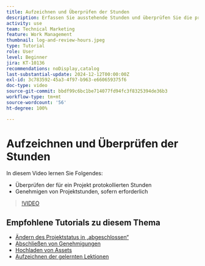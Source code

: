 ```yaml
---
title: Aufzeichnen und Überprüfen der Stunden
description: Erfassen Sie ausstehende Stunden und überprüfen Sie die protokollierten Stunden, bevor Sie ein Projekt schließen.
activity: use
team: Technical Marketing
feature: Work Management
thumbnail: log-and-review-hours.jpeg
type: Tutorial
role: User
level: Beginner
jira: KT-10136
recommendations: noDisplay,catalog
last-substantial-update: 2024-12-12T00:00:00Z
exl-id: 3c783592-45a3-4f97-b963-e660659375f6
doc-type: video
source-git-commit: bbdf99c6bc1be714077fd94fc3f8325394de36b3
workflow-type: tm+mt
source-wordcount: '56'
ht-degree: 100%

---
```


# Aufzeichnen und Überprüfen der Stunden

In diesem Video lernen Sie Folgendes:

* Überprüfen der für ein Projekt protokollierten Stunden
* Genehmigen von Projektstunden, sofern erforderlich

>[!VIDEO](https://video.tv.adobe.com/v/3441078/?quality=12&learn=on&enablevpops=1&captions=ger)

## Empfohlene Tutorials zu diesem Thema

* [Ändern des Projektstatus in „abgeschlossen“](/help/manage-work/projects/change-the-project-status.md)
* [Abschließen von Genehmigungen](/help/manage-work/close-a-project/complete-approvals.md)
* [Hochladen von Assets](/help/manage-work/close-a-project/upload-assets.md)
* [Aufzeichnen der gelernten Lektionen](/help/manage-work/close-a-project/lessons-learned-from-closing-a-project.md)
